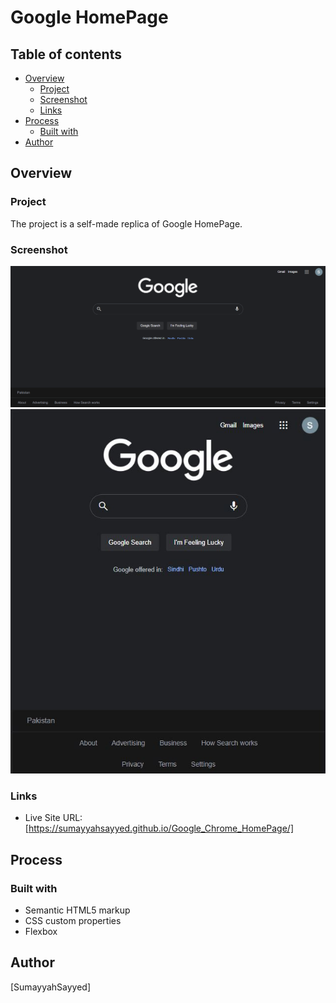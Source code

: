 # Google HomePage

## Table of contents

- [Overview](#overview)
  - [Project](#project)
  - [Screenshot](#screenshot)
  - [Links](#links)
- [Process](#process)
  - [Built with](#built-with)
- [Author](#author)

## Overview

### Project

The project is a self-made replica of Google HomePage.

### Screenshot

![](My-Design/Desktop.png)
![](My-Design/Mobile.JPG)

### Links

- Live Site URL: [https://sumayyahsayyed.github.io/Google_Chrome_HomePage/]

## Process

### Built with

- Semantic HTML5 markup
- CSS custom properties
- Flexbox

## Author

[SumayyahSayyed]
